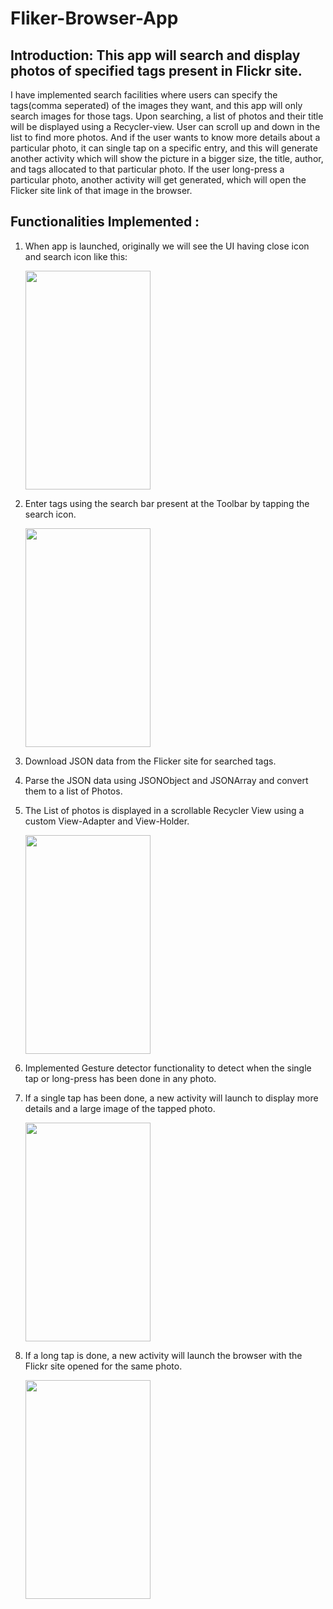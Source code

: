 # Fliker-Browser-App

## Introduction: This app will search and display photos of specified tags present in Flickr site. 

I have implemented search facilities where users can specify the tags(comma seperated) of the images they want, and this app will only search images for those tags. 
Upon searching, a list of photos and their title will be displayed using a Recycler-view. User can scroll up and down in the list to find more photos.
And if the user wants to know more details about a particular photo, it can single tap on a specific entry, and this will generate another activity 
which will show the picture in a bigger size, the title, author, and tags allocated to that particular photo.
If the user long-press a particular photo, another activity will get generated, which will open the Flicker site link of that image in the browser.

## Functionalities Implemented :
1) When app is launched, originally we will see the UI having close icon and search icon like this:

    <img src=https://user-images.githubusercontent.com/55681638/147400005-19398319-2f75-482e-80ac-c93b5628e383.jpeg width=200 height=350>

2) Enter tags using the search bar present at the Toolbar by tapping the search icon.

   <img src=https://user-images.githubusercontent.com/55681638/147399802-839b7161-0a54-4ef6-9612-34677ee66ced.jpeg  width=200 height=350>
   
3) Download JSON data from the Flicker site for searched tags.
4) Parse the JSON data using JSONObject and JSONArray and convert them to a list of Photos.
5) The List of photos is displayed in a scrollable Recycler View using a custom View-Adapter and View-Holder.

    <img src=https://user-images.githubusercontent.com/55681638/147399929-2b7ed351-159c-4097-a790-c4d41a2f654b.jpeg width=200 height=350>

6) Implemented Gesture detector functionality to detect when the single tap or long-press has been done in any photo.
7) If a single tap has been done, a new activity will launch to display more details and a large image of the tapped photo.

    <img src=https://user-images.githubusercontent.com/55681638/147399825-d9bbc0a3-7c2e-422d-a1cf-3c80744d49fc.jpeg width=200 height=350>

8) If a long tap is done, a new activity will launch the browser with the Flickr site opened for the same photo.

    <img src=https://user-images.githubusercontent.com/55681638/147399832-c6653a7b-5214-4569-902a-33122be9755d.jpeg width=200 height=350>
